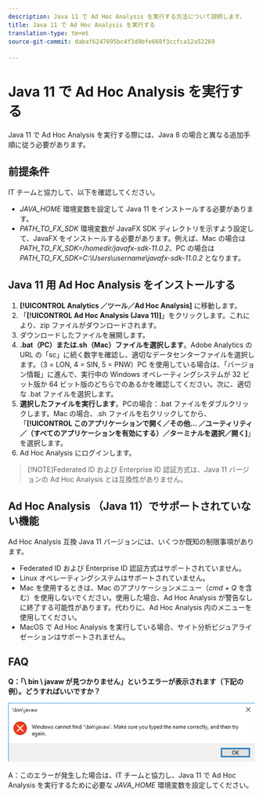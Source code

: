 ```yaml
---
description: Java 11 で Ad Hoc Analysis を実行する方法について説明します。
title: Java 11 で Ad Hoc Analysis を実行する
translation-type: tm+mt
source-git-commit: dabaf6247695bc4f3d9bfe668f3ccfca12a52269

---
```



# Java 11 で Ad Hoc Analysis を実行する

Java 11 で Ad Hoc Analysis を実行する際には、Java 8 の場合と異なる追加手順に従う必要があります。

## 前提条件

IT チームと協力して、以下を確認してください。

* *JAVA_HOME* 環境変数を設定して Java 11 をインストールする必要があります。
* *PATH_TO_FX_SDK* 環境変数が JavaFX SDK ディレクトリを示すよう設定して、JavaFX をインストールする必要があります。例えば、Mac の場合は *PATH_TO_FX_SDK=/homedir/javafx-sdk-11.0.2*、PC の場合は *PATH_TO_FX_SDK=C:\Users\username\javafx-sdk-11.0.2* となります。

## Java 11 用 Ad Hoc Analysis をインストールする

1. **[!UICONTROL Analytics ／ツール／Ad Hoc Analysis]** に移動します。
1. 「**[!UICONTROL Ad Hoc Analysis (Java 11)]**」をクリックします。これにより、zip ファイルがダウンロードされます。
1. ダウンロードしたファイルを展開します。
1. **.bat（PC）または.sh（Mac）ファイルを選択します**。Adobe Analytics の URL の「sc」に続く数字を確認し、適切なデータセンターファイルを選択します。（3 = LON, 4 = SIN, 5 = PNW）PC を使用している場合は、「バージョン情報」に進んで、実行中の Windows オペレーティングシステムが 32 ビット版か 64 ビット版のどちらでのあるかを確認してください。次に、適切な .bat ファイルを選択します。
1. **選択したファイルを実行します**。PCの場合：.bat ファイルをダブルクリックします。Mac の場合、.sh ファイルを右クリックしてから、「**[!UICONTROL このアプリケーションで開く／その他... ／ユーティリティ／（すべてのアプリケーションを有効にする）／ターミナルを選択／開く]**」を選択します。
1. Ad Hoc Analysis にログインします。

>[!NOTE]Federated ID および Enterprise ID 認証方式は、Java 11 バージョンの Ad Hoc Analysis とは互換性がありません。

## Ad Hoc Analysis （Java 11）でサポートされていない機能

Ad Hoc Analysis 互換 Java 11 バージョンには、いくつか既知の制限事項があります。

* Federated ID および Enterprise ID 認証方式はサポートされていません。
* Linux オペレーティングシステムはサポートされていません。
* Mac を使用するときは、Mac のアプリケーションメニュー（*cmd + Q* を含む）を使用しないでください。使用した場合、Ad Hoc Analysis が警告なしに終了する可能性があります。代わりに、Ad Hoc Analysis 内のメニューを使用してください。
* MacOS で Ad Hoc Analysis を実行している場合、サイト分析ビジュアライゼーションはサポートされません。

## FAQ

**Q：「\ bin \ javaw が見つかりません」というエラーが表示されます（下記の例）。どうすればいいですか？**

![](/help/analyze/ad-hoc-analysis/assets/error-java.png)

A：このエラーが発生した場合は、IT チームと協力し、Java 11 で Ad Hoc Analysis を実行するために必要な *JAVA_HOME* 環境変数を設定してください。
